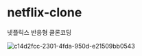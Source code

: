 # netflix-clone
넷플릭스 반응형 클론코딩

![c14d2fcc-2301-4fda-950d-e21509bb0543](https://github.com/SweetBreadMan/netflix-clone/assets/141572871/e0eefae6-418f-4cba-8eee-645b0804fc71)
